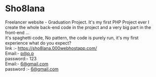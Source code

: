 # Sho8lana
Freelancer website - Graduation Project.
It's my first PHP Project ever I create the whole back-end code in the project and a very big part in the front-end ...<br/> it's spaghetti code, No pattern, the code is purely run, it's my first experience what do you expect?
<br/>link :- https://sho8lana.000webhostapp.com/
<br/>Email:- p@p.p
<br/>password:- 123
<br/>Email:- 6@gmail.com
<br/>password :- 6@gmail.com
